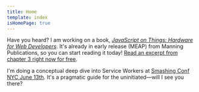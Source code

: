 ```yaml
---
title: Home
template: index
isHomePage: true
---
```

Have you heard? I am working on a book, [_JavaScript on Things: Hardware for Web Developers_](https://www.manning.com/books/javascript-on-things). It's already in early release (MEAP) from Manning Publications, so you can start reading it today! [Read an excerpt from chapter 3 right now for free](/2016/11/30/voltage-current-resistancewith-gnomes/).

I'm doing a conceptual deep dive into Service Workers at [Smashing Conf NYC June 13th](https://smashingconf.com/speakers/lyza-danger-gardner). It's a pragmatic guide for the uninitiated—will I see you there?

